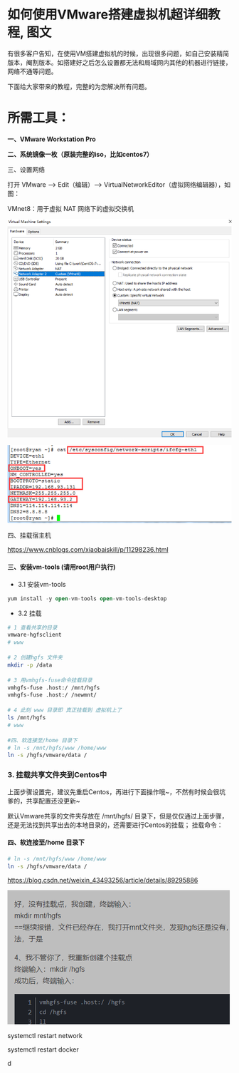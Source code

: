 # 如何使用VMware搭建虚拟机超详细教程, 图文

有很多客户告知，在使用VM搭建虚拟机的时候，出现很多问题，如自己安装精简版本，阉割版本。如搭建好之后怎么设置都无法和局域网内其他的机器进行链接，网络不通等问题。

下面给大家带来的教程，完整的为您解决所有问题。

# **所需工具：**

**一、VMware Workstation Pro**

**二、系统镜像一枚（原装完整的iso，比如centos7）**

三、设置网络

打开 VMware --> Edit（编辑）--> VirtualNetworkEditor（虚拟网络编辑器），如图：

VMnet8：用于虚拟 NAT 网络下的虚拟交换机

![image-20231016020548273](./vmware搭建步骤.assets/image-20231016020548273.png)

![img](./vmware搭建步骤.assets/713744-20190729232910301-1368050577.png)



四、挂载宿主机

https://www.cnblogs.com/xiaobaiskill/p/11298236.html

#### 三、安装vm-tools (请用root用户执行)

- 3.1 安装vm-tools

```kotlin
yum install -y open-vm-tools open-vm-tools-desktop
```

- 3.2 挂载

```bash
# 1 查看共享的目录
vmware-hgfsclient
# www

# 2 创建hgfs 文件夹
mkdir -p /data

# 3 用vmhgfs-fuse命令挂载目录
vmhgfs-fuse .host:/ /mnt/hgfs
vmhgfs-fuse .host:/ /newmnt/

# 4 此刻 www 目录即 真正挂载到 虚拟机上了
ls /mnt/hgfs
# www

#四、软连接至/home 目录下
# ln -s /mnt/hgfs/www /home/www
ln -s /hgfs/vmware/data /
```

### 3. 挂载共享文件夹到Centos中

上面步骤设置完，建议先重启Centos，再进行下面操作哦~，不然有时候会很坑爹的，共享配置还没更新~

默认Vmware共享的文件夹存放在 /mnt/hgfs/ 目录下，但是仅仅通过上面步骤，还是无法找到共享出去的本地目录的，还需要进行Centos的挂载；
挂载命令：

#### 四、软连接至/home 目录下

```bash
# ln -s /mnt/hgfs/www /home/www
ln -s /hgfs/vmware/data /
```

https://blog.csdn.net/weixin_43493256/article/details/89295886

![image-20231025010348727](./vmware搭建步骤.assets/image-20231025010348727.png)

systemctl restart network



systemctl restart  docker



d